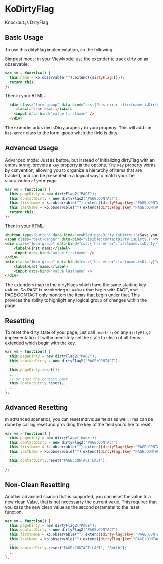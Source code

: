 # KoDirtyFlag
Knockout.js DirtyFlag 

## Basic Usage
To use this dirtyFlag implementation, do the following:

Simplest mode: in your ViewModel use the extender to track dirty on an observable:
```js
var vm = function() {
  this.name = ko.observable("").extend({dirtyFlag:{}});
  return this;
};
```

Then in your HTML:
```html
  <div class="form-group" data-bind="css:{'has-error':firstname.isDirty}">
     <label>First name:</label>
    <input data-bind="value:firstname" />
  </div>
```

The extender adds the isDirty property to your property. This will add the ```has-error``` class to the form-group when the field is dirty.

## Advanced Usage
Advanced mode: Just as before, but instead of initializing dirtyFlag with an empty string, provide a ```key``` property in the options.  The ```key``` property works by convention, allowing you to organize a hierarchy of items that are tracked, and can be presented in a logical way to match your the visualization of your page.
```js
var vm = function() {
  this.pageDirty = new dirtyFlag2("PAGE");
  this.contactDirty = new dirtyFlag2("PAGE:CONTACT");
  this.firstName = ko.observable("").extend({dirtyFlag:{key:"PAGE:CONTACT:FIRST"}});
  this.lastName = ko.observable("").extend({dirtyFlag:{key:"PAGE:CONTACT:LAST"}});
  return this;
};
```

Then in your HTML:
```html
<button type="button" data-bind="enabled:pageDirty.isDirty()">Save your Changes</button>
<span class="text-danger" data-bind="visible:contactDirty.isDirty()">You must enter a full name!</span>
<div class="form-group" data-bind="css:{'has-error':firstname.isDirty}">
    <label>First name:</label>
    <input data-bind="value:firstname" />
</div>
<div class="form-group" data-bind="css:{'has-error':lastname.isDirty}">
    <label>Last name:</label>
    <input data-bind="value:lastname" />
</div>
```

The extenders map to the dirtyFlags which have the same starting key values.  So PAGE is monitoring all values that begin with PAGE, and PAGE:CONTACT only monitors the items that begin under that.  This provides the ability to highlight any logical group of changes within the page.

## Resetting
To reset the dirty state of your page, just call ```reset();``` on any ```dirtyFlag2``` implementation.  It will immediately set the state to clean of all items extended which begin with the key.
```js
var vm = function() {
  this.pageDirty = new dirtyFlag2("PAGE");
  this.contactDirty = new dirtyFlag2("PAGE:CONTACT");
  ...
  this.pageDirty.reset();
  ...
  // or just the contact part
  this.contactDirty.reset();
  ...
};
```

## Advanced Resetting
In advanced scenarios, you can reset individual fields as well.  This can be done by calling reset and providing the key of the field you'd like to reset.
```js
var vm = function() {
  this.pageDirty = new dirtyFlag2("PAGE");
  this.contactDirty = new dirtyFlag2("PAGE:CONTACT");
  this.firstName = ko.observable("").extend({dirtyFlag:{key:"PAGE:CONTACT:FIRST"}});
  this.lastName = ko.observable("").extend({dirtyFlag:{key:"PAGE:CONTACT:LAST"}});
  ...
  this.contactDirty.reset("PAGE:CONTACT:LAST");
  ...
};
```

## Non-Clean Resetting
Another advanced scanrio that is supported, you can reset the value to a new clean Value, that is not necessarily the current value.  This requires that you pass the new clean value as the second parameter to the reset function.
```js
var vm = function() {
  this.pageDirty = new dirtyFlag2("PAGE");
  this.contactDirty = new dirtyFlag2("PAGE:CONTACT");
  this.firstName = ko.observable("").extend({dirtyFlag:{key:"PAGE:CONTACT:FIRST"}});
  this.lastName = ko.observable("").extend({dirtyFlag:{key:"PAGE:CONTACT:LAST"}});
  ...
  this.contactDirty.reset("PAGE:CONTACT:LAST", "Smith");
  ...
};
```
